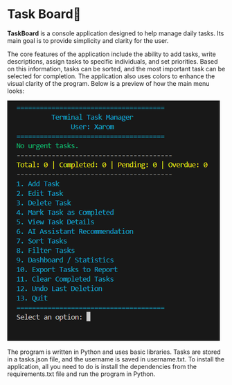 # Task Board📝

**TaskBoard** is a console application designed to help manage daily tasks. Its main goal is to provide simplicity and clarity for the user.

The core features of the application include the ability to add tasks, write descriptions, assign tasks to specific individuals, and set priorities. Based on this information, tasks can be sorted, and the most important task can be selected for completion. The application also uses colors to enhance the visual clarity of the program. Below is a preview of how the main menu looks:

![App viev](images/screen1.png)

The program is written in Python and uses basic libraries. Tasks are stored in a tasks.json file, and the username is saved in username.txt. To install the application, all you need to do is install the dependencies from the requirements.txt file and run the program in Python.
